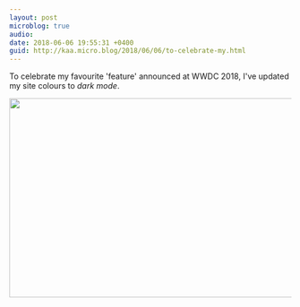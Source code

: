 ```yaml
---
layout: post
microblog: true
audio: 
date: 2018-06-06 19:55:31 +0400
guid: http://kaa.micro.blog/2018/06/06/to-celebrate-my.html
---
```

To celebrate my favourite 'feature' announced at WWDC 2018, I've updated my site colours to _dark mode_. 

<img src="http://www.kaa.bz/uploads/2018/adf7856a71.jpg" width="600" height="356" />
